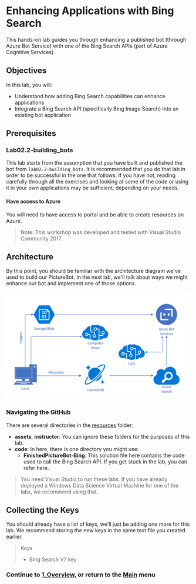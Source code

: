 # Enhancing Applications with Bing Search

This hands-on lab guides you through enhancing a published bot (through Azure Bot Service) with one of the Bing Search APIs (part of Azure Cognitive Services).

## Objectives

In this lab, you will:

- Understand how adding Bing Search capabilities can enhance applications
- Integrate a Bing Search API (specifically Bing Image Search) into an existing bot application

## Prerequisites

### Lab02.2-building_bots

This lab starts from the assumption that you have built and published the bot from `lab02.2-building_bots`. It is recommended that you do that lab in order to be successful in the one that follows. If you have not, reading carefully through all the exercises and looking at some of the code or using it in your own applications may be sufficient, depending on your needs.  

#### Have access to Azure

You will need to have access to portal and be able to create resources on Azure.

>Note: This workshop was developed and tested with Visual Studio Community 2017

## Architecture

By this point, you should be familiar with the architecture diagram we've used to build our PictureBot. In the next lab, we'll talk about ways we might enhance our bot and implement one of those options.  

![Architecture Diagram](./resources/assets/AI_Immersion_Arch.png)

### Navigating the GitHub

There are several directories in the [resources](./resources) folder:

- **assets**, **instructor**: You can ignore these folders for the purposes of this lab.
- **code**: In here, there is one directory you might use:
  - **FinishedPictureBot-Bing**: This solution file here contains the code used to call the Bing Search API. If you get stuck in the lab, you can refer here.

> You need Visual Studio to run these labs. If you have already deployed a Windows Data Science Virtual Machine for one of the labs, we recommend using that.

## Collecting the Keys

You should already have a list of keys, we'll just be adding one more for this lab. We recommend storing the new keys in the same text file you created earlier.

>_Keys_
>
>- Bing Search V7 key

### Continue to [1_Overview](./1_Overview.md), or return to the [Main](../../README.md) menu